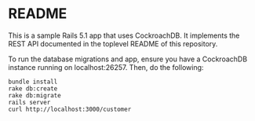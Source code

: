 # README
This is a sample Rails 5.1 app that uses CockroachDB. It implements the
REST API documented in the toplevel README of this repository.

To run the database migrations and app, ensure you have a CockroachDB instance
running on localhost:26257. Then, do the following:

```
bundle install
rake db:create
rake db:migrate
rails server
curl http://localhost:3000/customer
```
